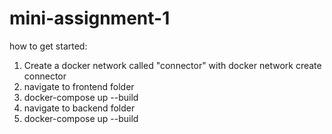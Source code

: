# mini-assignment-1
how to get started:
1. Create a docker network called "connector" with docker network create connector
2. navigate to frontend folder
3. docker-compose up --build
4. navigate to backend folder
5. docker-compose up --build
